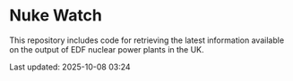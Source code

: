 # Nuke Watch

This repository includes code for retrieving the latest information available on the output of EDF nuclear power plants in the UK.

Last updated: 2025-10-08 03:24